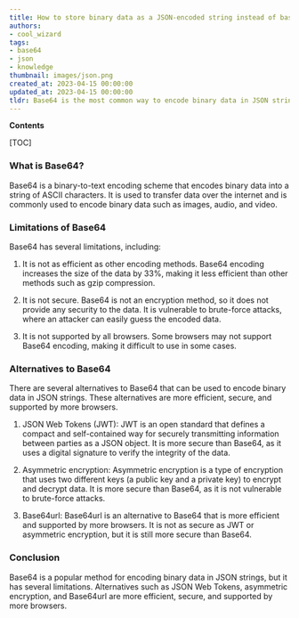 ```yaml
---
title: How to store binary data as a JSON-encoded string instead of base64?
authors:
- cool_wizard
tags:
- base64
- json
- knowledge
thumbnail: images/json.png
created_at: 2023-04-15 00:00:00
updated_at: 2023-04-15 00:00:00
tldr: Base64 is the most common way to encode binary data in JSON strings, but other methods such as Hex encoding may provide better performance.
---
```


**Contents**

[TOC]

### What is Base64?
Base64 is a binary-to-text encoding scheme that encodes binary data into a string of ASCII characters. It is used to transfer data over the internet and is commonly used to encode binary data such as images, audio, and video.

### Limitations of Base64
Base64 has several limitations, including: 

1) It is not as efficient as other encoding methods. Base64 encoding increases the size of the data by 33%, making it less efficient than other methods such as gzip compression. 

2) It is not secure. Base64 is not an encryption method, so it does not provide any security to the data. It is vulnerable to brute-force attacks, where an attacker can easily guess the encoded data.

3) It is not supported by all browsers. Some browsers may not support Base64 encoding, making it difficult to use in some cases.

### Alternatives to Base64
There are several alternatives to Base64 that can be used to encode binary data in JSON strings. These alternatives are more efficient, secure, and supported by more browsers.

1) JSON Web Tokens (JWT): JWT is an open standard that defines a compact and self-contained way for securely transmitting information between parties as a JSON object. It is more secure than Base64, as it uses a digital signature to verify the integrity of the data.

2) Asymmetric encryption: Asymmetric encryption is a type of encryption that uses two different keys (a public key and a private key) to encrypt and decrypt data. It is more secure than Base64, as it is not vulnerable to brute-force attacks.

3) Base64url: Base64url is an alternative to Base64 that is more efficient and supported by more browsers. It is not as secure as JWT or asymmetric encryption, but it is still more secure than Base64.

### Conclusion
Base64 is a popular method for encoding binary data in JSON strings, but it has several limitations. Alternatives such as JSON Web Tokens, asymmetric encryption, and Base64url are more efficient, secure, and supported by more browsers.
